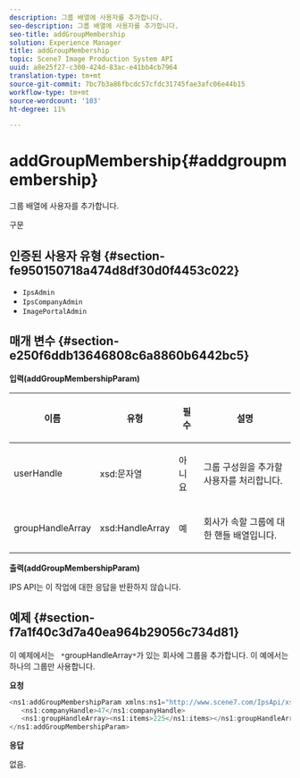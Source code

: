 ```yaml
---
description: 그룹 배열에 사용자를 추가합니다.
seo-description: 그룹 배열에 사용자를 추가합니다.
seo-title: addGroupMembership
solution: Experience Manager
title: addGroupMembership
topic: Scene7 Image Production System API
uuid: a8e25f27-c300-424d-83ac-e41bb4cb7964
translation-type: tm+mt
source-git-commit: 7bc7b3a86fbcdc57cfdc31745fae3afc06e44b15
workflow-type: tm+mt
source-wordcount: '103'
ht-degree: 11%

---
```



# addGroupMembership{#addgroupmembership}

그룹 배열에 사용자를 추가합니다.

구문

## 인증된 사용자 유형 {#section-fe950150718a474d8df30d0f4453c022}

* `IpsAdmin`
* `IpsCompanyAdmin`
* `ImagePortalAdmin`

## 매개 변수 {#section-e250f6ddb13646808c6a8860b6442bc5}

**입력(addGroupMembershipParam)**

<table id="table_71AD8902E4854CA5A12379DBA4DF17C7"> 
 <thead> 
  <tr> 
   <th colname="col1" class="entry"> <p>이름 </p> </th> 
   <th colname="col2" class="entry"> <p>유형 </p> </th> 
   <th colname="col3" class="entry"> <p>필수 </p> </th> 
   <th colname="col4" class="entry"> <p>설명 </p> </th> 
  </tr> 
 </thead>
 <tbody> 
  <tr> 
   <td colname="col1"> <span class="codeph"> <span class="varname"> userHandle</span> </span> </td> 
   <td colname="col2"> <span class="codeph"> xsd:문자열</span> </td> 
   <td colname="col3"> <p>아니요 </p> </td> 
   <td colname="col4"> <p>그룹 구성원을 추가할 사용자를 처리합니다. </p> </td> 
  </tr> 
  <tr> 
   <td colname="col1"> <span class="codeph"> <span class="varname"> groupHandleArray</span> </span> </td> 
   <td colname="col2"> <span class="codeph"> xsd:HandleArray</span> </td> 
   <td colname="col3"> <p>예 </p> </td> 
   <td colname="col4"> <p>회사가 속할 그룹에 대한 핸들 배열입니다. </p> </td> 
  </tr> 
 </tbody> 
</table>

**출력(addGroupMembershipParam)**

IPS API는 이 작업에 대한 응답을 반환하지 않습니다.

## 예제 {#section-f7a1f40c3d7a40ea964b29056c734d81}

이 예제에서는 ` *`groupHandleArray`*`가 있는 회사에 그룹을 추가합니다. 이 예에서는 하나의 그룹만 사용합니다.

**요청**

```java
<ns1:addGroupMembershipParam xmlns:ns1="http://www.scene7.com/IpsApi/xsd">
   <ns1:companyHandle>47</ns1:companyHandle>
   <ns1:groupHandleArray><ns1:items>225</ns1:items></ns1:groupHandleArray>
</ns1:addGroupMembershipParam>
```

**응답**

없음.
